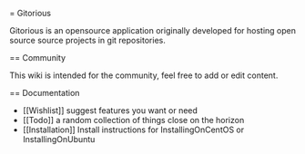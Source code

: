 = Gitorious

Gitorious is an opensource application originally developed for hosting open source source projects in git repositories.

== Community

This wiki is intended for the community, feel free to add or edit content.

== Documentation

* [[Wishlist]] suggest features you want or need
* [[Todo]] a random collection of things close on the horizon
* [[Installation]] Install instructions for InstallingOnCentOS or InstallingOnUbuntu

